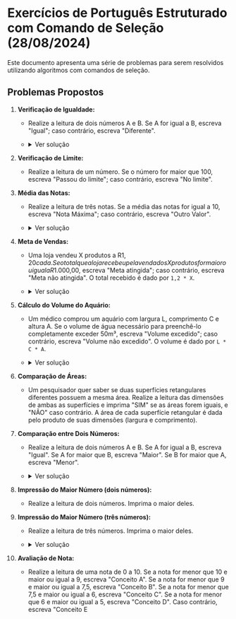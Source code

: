 # Exercícios de Português Estruturado com Comando de Seleção (28/08/2024)

Este documento apresenta uma série de problemas para serem resolvidos utilizando algoritmos com comandos de seleção.

## Problemas Propostos

1. **Verificação de Igualdade:**
   - Realize a leitura de dois números A e B. Se A for igual a B, escreva "Igual"; caso contrário, escreva "Diferente".
   - <details>
     <summary>Ver solução</summary>
     
     ```pascal
     // Exemplo de código no VisuAlg
     var 
      a,b : inteiro
     
     inicio
      escreval ("Digite o valor para A e B")
      leia(a,b)
      se (a = b) entao
      escreval ("A e B são Iguais")
      senao
      escreval ("A e B são Diferentes")
      fimse

     fimalgoritmo
     ```

     </details>


2. **Verificação de Limite:**
   - Realize a leitura de um número. Se o número for maior que 100, escreva "Passou do limite"; caso contrário, escreva "No limite".

3. **Média das Notas:**
   - Realize a leitura de três notas. Se a média das notas for igual a 10, escreva "Nota Máxima"; caso contrário, escreva "Outro Valor".
   - <details>
     <summary>Ver solução</summary>
     
     ```pascal
     // Exemplo de código no VisuAlg
     var 

     
     inicio

     fimalgoritmo
     ```

     </details>


4. **Meta de Vendas:**
   - Uma loja vendeu X produtos a R$1,20 cada. Se o total que a loja recebeu pela venda dos X produtos for maior ou igual a R$1.000,00, escreva "Meta atingida"; caso contrário, escreva "Meta não atingida". O total recebido é dado por `1,2 * X`.
   - <details>
     <summary>Ver solução</summary>
     
     ```pascal
     // Exemplo de código no VisuAlg
     var 

     
     inicio

     fimalgoritmo
     ```

     </details>


5. **Cálculo do Volume do Aquário:**
   - Um médico comprou um aquário com largura L, comprimento C e altura A. Se o volume de água necessário para preenchê-lo completamente exceder 50m³, escreva "Volume excedido"; caso contrário, escreva "Volume não excedido". O volume é dado por `L * C * A`.
   - <details>
     <summary>Ver solução</summary>
     
     ```pascal
     // Exemplo de código no VisuAlg
     var 

     
     inicio

     fimalgoritmo
     ```

     </details>


6. **Comparação de Áreas:**
   - Um pesquisador quer saber se duas superfícies retangulares diferentes possuem a mesma área. Realize a leitura das dimensões de ambas as superfícies e imprima "SIM" se as áreas forem iguais, e "NÃO" caso contrário. A área de cada superfície retangular é dada pelo produto de suas dimensões (largura e comprimento).

7. **Comparação entre Dois Números:**
   - Realize a leitura de dois números A e B. Se A for igual a B, escreva "Igual". Se A for maior que B, escreva "Maior". Se B for maior que A, escreva "Menor".
   - <details>
     <summary>Ver solução</summary>
     
     ```pascal
     // Exemplo de código no VisuAlg
     var 

     
     inicio

     fimalgoritmo
     ```

     </details>


8. **Impressão do Maior Número (dois números):**
   - Realize a leitura de dois números. Imprima o maior deles.

9. **Impressão do Maior Número (três números):**
   - Realize a leitura de três números. Imprima o maior deles.
   - <details>
     <summary>Ver solução</summary>
     
     ```pascal
     // Exemplo de código no VisuAlg
     var 

     
     inicio

     fimalgoritmo
     ```

     </details>


10. **Avaliação de Nota:**
    - Realize a leitura de uma nota de 0 a 10. Se a nota for menor que 10 e maior ou igual a 9, escreva "Conceito A". Se a nota for menor que 9 e maior ou igual a 7,5, escreva "Conceito B". Se a nota for menor que 7,5 e maior ou igual a 6, escreva "Conceito C". Se a nota for menor que 6 e maior ou igual a 5, escreva "Conceito D". Caso contrário, escreva "Conceito E
